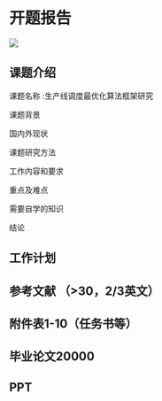 # 开题报告



![](_v_images/1568280516_8829.jpg)
## 课题介绍


课题名称 :生产线调度最优化算法框架研究











课题背景








国内外现状







课题研究方法








工作内容和要求













重点及难点









需要自学的知识





















结论
























## 工作计划













## 参考文献 （>30，2/3英文）




## 附件表1-10（任务书等）



## 毕业论文20000









## PPT




















































































































































